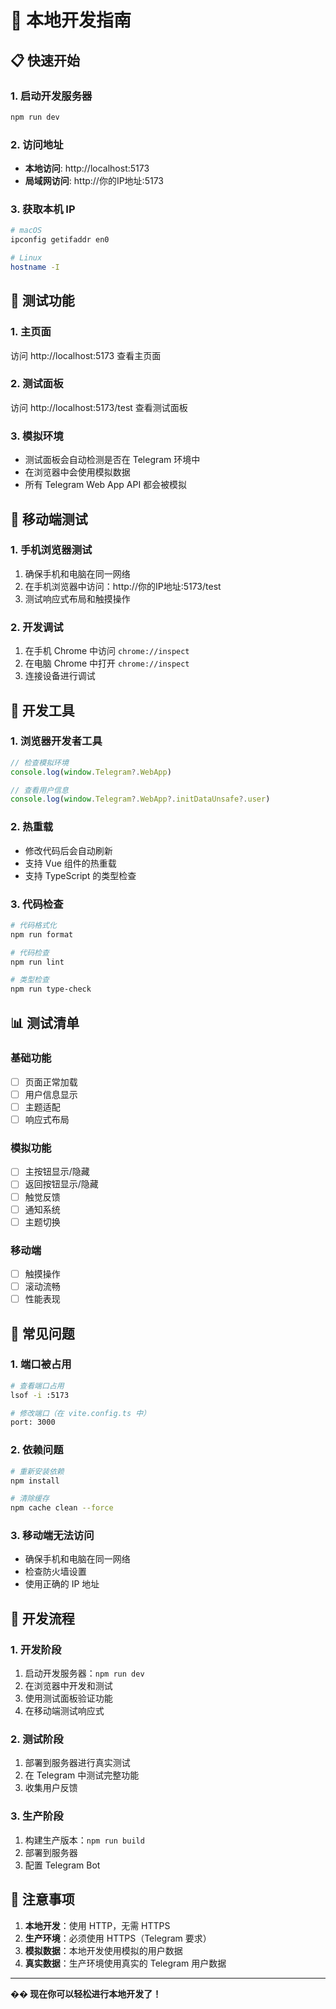 # 🚀 本地开发指南

## 📋 快速开始

### 1. 启动开发服务器
```bash
npm run dev
```

### 2. 访问地址
- **本地访问**: http://localhost:5173
- **局域网访问**: http://你的IP地址:5173

### 3. 获取本机 IP
```bash
# macOS
ipconfig getifaddr en0

# Linux
hostname -I
```

## 🧪 测试功能

### 1. 主页面
访问 http://localhost:5173 查看主页面

### 2. 测试面板
访问 http://localhost:5173/test 查看测试面板

### 3. 模拟环境
- 测试面板会自动检测是否在 Telegram 环境中
- 在浏览器中会使用模拟数据
- 所有 Telegram Web App API 都会被模拟

## 📱 移动端测试

### 1. 手机浏览器测试
1. 确保手机和电脑在同一网络
2. 在手机浏览器中访问：http://你的IP地址:5173/test
3. 测试响应式布局和触摸操作

### 2. 开发调试
1. 在手机 Chrome 中访问 `chrome://inspect`
2. 在电脑 Chrome 中打开 `chrome://inspect`
3. 连接设备进行调试

## 🔧 开发工具

### 1. 浏览器开发者工具
```javascript
// 检查模拟环境
console.log(window.Telegram?.WebApp)

// 查看用户信息
console.log(window.Telegram?.WebApp?.initDataUnsafe?.user)
```

### 2. 热重载
- 修改代码后会自动刷新
- 支持 Vue 组件的热重载
- 支持 TypeScript 的类型检查

### 3. 代码检查
```bash
# 代码格式化
npm run format

# 代码检查
npm run lint

# 类型检查
npm run type-check
```

## 📊 测试清单

### 基础功能
- [ ] 页面正常加载
- [ ] 用户信息显示
- [ ] 主题适配
- [ ] 响应式布局

### 模拟功能
- [ ] 主按钮显示/隐藏
- [ ] 返回按钮显示/隐藏
- [ ] 触觉反馈
- [ ] 通知系统
- [ ] 主题切换

### 移动端
- [ ] 触摸操作
- [ ] 滚动流畅
- [ ] 性能表现

## 🐛 常见问题

### 1. 端口被占用
```bash
# 查看端口占用
lsof -i :5173

# 修改端口（在 vite.config.ts 中）
port: 3000
```

### 2. 依赖问题
```bash
# 重新安装依赖
npm install

# 清除缓存
npm cache clean --force
```

### 3. 移动端无法访问
- 确保手机和电脑在同一网络
- 检查防火墙设置
- 使用正确的 IP 地址

## 🎯 开发流程

### 1. 开发阶段
1. 启动开发服务器：`npm run dev`
2. 在浏览器中开发和测试
3. 使用测试面板验证功能
4. 在移动端测试响应式

### 2. 测试阶段
1. 部署到服务器进行真实测试
2. 在 Telegram 中测试完整功能
3. 收集用户反馈

### 3. 生产阶段
1. 构建生产版本：`npm run build`
2. 部署到服务器
3. 配置 Telegram Bot

## 📝 注意事项

1. **本地开发**：使用 HTTP，无需 HTTPS
2. **生产环境**：必须使用 HTTPS（Telegram 要求）
3. **模拟数据**：本地开发使用模拟的用户数据
4. **真实数据**：生产环境使用真实的 Telegram 用户数据

---

**�� 现在你可以轻松进行本地开发了！**
